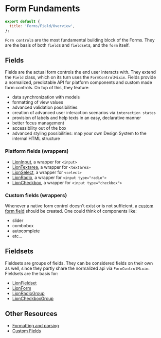 [//]: # 'AUTO INSERT HEADER PREPUBLISH'

# Form Fundaments

```js script
export default {
  title: 'Forms/Field/Overview',
};
```

`Form control`s are the most fundamental building block of the Forms. They are the basis of
both `field`s and `fieldset`s, and the `form` itself.

## Fields

Fields are the actual form controls the end user interacts with.
They extend the `Field` class, which on its turn uses the `FormControlMixin`.
Fields provide a normalized, predictable API for platform components and custom made form controls.
On top of this, they feature:

- data synchronization with models
- formatting of view values
- advanced validation possibilities
- creation of advanced user interaction scenarios via `interaction states`
- provision of labels and help texts in an easy, declarative manner
- better focus management
- accessibility out of the box
- advanced styling possibilities: map your own Design System to the internal HTML structure

### Platform fields (wrappers)

- [LionInput](?path=/docs/forms-input--main), a wrapper for `<input>`
- [LionTextarea](?path=/docs/forms-textarea--main), a wrapper for `<textarea>`
- [LionSelect](?path=/docs/forms-select--main), a wrapper for `<select>`
- [LionRadio](?path=/docs/forms-radio-group--main), a wrapper for `<input type="radio">`
- [LionCheckbox](?path=/docs/forms-checkbox-group--main), a wrapper for `<input type="checkbox">`

### Custom fields (wrappers)

Whenever a native form control doesn't exist or is not sufficient, a [custom form field](?path=/docs/forms-field-custom-fields-tutorial--page) should be created. One could think of components like:

- slider
- combobox
- autocomplete
- etc...

## Fieldsets

Fieldsets are groups of fields. They can be considered fields on their own as well, since they
partly share the normalized api via `FormControlMixin`.
Fieldsets are the basis for:

- [LionFieldset](?path=/docs/forms-fieldset-overview--main)
- [LionForm](?path=/docs/forms-form-overview--main)
- [LionRadioGroup](?path=/docs/forms-radio-group--main)
- [LionCheckboxGroup](?path=/docs/forms-checkbox-group--main)

## Other Resources

- [Formatting and parsing](?path=/docs/forms-field-formatting-and-parsing--page)
- [Custom Fields](?path=/docs/forms-field-custom-fields-tutorial--page)
